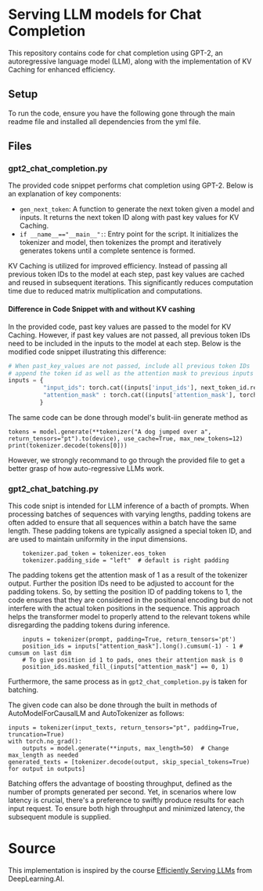 # Serving LLM models for Chat Completion

This repository contains code for chat completion using GPT-2, an autoregressive language model (LLM), along with the implementation of KV Caching for enhanced efficiency.

## Setup

To run the code, ensure you have the following gone through the main readme file and installed all dependencies from the yml file.

## Files

### gpt2_chat_completion.py

The provided code snippet performs chat completion using GPT-2. Below is an explanation of key components:

- `gen_next_token`: A function to generate the next token given a model and inputs. It returns the next token ID along with past key values for KV Caching.
- `if __name__=="__main__":`: Entry point for the script. It initializes the tokenizer and model, then tokenizes the prompt and iteratively generates tokens until a complete sentence is formed.

KV Caching is utilized for improved efficiency. Instead of passing all previous token IDs to the model at each step, past key values are cached and reused in subsequent iterations. This significantly reduces computation time due to reduced matrix multiplication and computations.

#### Difference in Code Snippet with and without KV cashing

In the provided code, past key values are passed to the model for KV Caching. However, if past key values are not passed, all previous token IDs need to be included in the inputs to the model at each step. Below is the modified code snippet illustrating this difference:

```python
# When past_key_values are not passed, include all previous token IDs
# append the token id as well as the attention mask to previous inputs
inputs = {
          "input_ids": torch.cat((inputs['input_ids'], next_token_id.reshape((1, 1))), dim=1),    
          "attention_mask" : torch.cat((inputs['attention_mask'], torch.tensor([[1]])), dim=1), 
         }
```

The same code can be done through model's bulit-iin generate method as 
```
tokens = model.generate(**tokenizer("A dog jumped over a", return_tensors="pt").to(device), use_cache=True, max_new_tokens=12)
print(tokenizer.decode(tokens[0]))
```

However, we strongly recommand to go through the provided file to get a better grasp of how auto-regressive LLMs work.


### gpt2_chat_batching.py
This code snipt is intended for LLM inference of a bacth of prompts. 
When processing batches of sequences with varying lengths, padding tokens are often added to ensure that all sequences within a batch have the same length. These padding tokens are typically assigned a special token ID, and are used to maintain uniformity in the input dimensions.
```
    tokenizer.pad_token = tokenizer.eos_token
    tokenizer.padding_side = "left"  # default is right padding
```

The padding tokens get the attention mask of 1 as a result of the tokenizer output. Further the position IDs need to be adjusted to account for the padding tokens. So, by setting the position ID of padding tokens to 1, the code ensures that they are considered in the positional encoding but do not interfere with the actual token positions in the sequence. This approach helps the transformer model to properly attend to the relevant tokens while disregarding the padding tokens during inference.
```
    inputs = tokenizer(prompt, padding=True, return_tensors='pt')
    position_ids = inputs["attention_mask"].long().cumsum(-1) - 1 # cumsum on last dim
    # To give position id 1 to pads, ones their attention mask is 0
    position_ids.masked_fill_(inputs["attention_mask"] == 0, 1) 
```

Furthermore, the same process as in `gpt2_chat_completion.py` is taken for batching.

The given code can also be done through the built in methods of AutoModelForCausalLM and AutoTokenizer as follows:
```
inputs = tokenizer(input_texts, return_tensors="pt", padding=True, truncation=True)
with torch.no_grad():
    outputs = model.generate(**inputs, max_length=50)  # Change max_length as needed
generated_texts = [tokenizer.decode(output, skip_special_tokens=True) for output in outputs]
```

Batching offers the advantage of boosting throughput, defined as the number of prompts generated per second. Yet, in scenarios where low latency is crucial, there's a preference to swiftly produce results for each input request. To ensure both high throughput and minimized latency, the subsequent module is supplied.



# Source
This implementation is inspired by the course [Efficiently Serving LLMs](https://learn.deeplearning.ai/courses/efficiently-serving-llms) from DeepLearning.AI.